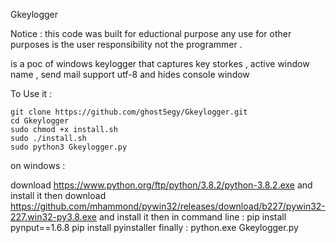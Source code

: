Gkeylogger

Notice : this code was built for eductional purpose any use for other purposes is the user responsibility not the programmer .

is a poc of windows keylogger that captures key storkes , active window name , send mail support utf-8 and hides console window 

To Use it :

  	git clone https://github.com/ghost5egy/Gkeylogger.git
	cd Gkeylogger
	sudo chmod +x install.sh
	sudo ./install.sh
	sudo python3 Gkeylogger.py

on windows :

download https://www.python.org/ftp/python/3.8.2/python-3.8.2.exe and install it
then 
download https://github.com/mhammond/pywin32/releases/download/b227/pywin32-227.win32-py3.8.exe and install it
then in command line :
pip install pynput==1.6.8
pip install pyinstaller
finally :
python.exe Gkeylogger.py

